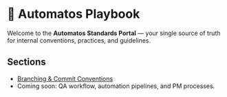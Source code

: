 # 🧭 Automatos Playbook

Welcome to the **Automatos Standards Portal** — your single source of truth for internal conventions, practices, and guidelines.

## Sections

- [Branching & Commit Conventions](./git/branching-and-commits.md)
- Coming soon: QA workflow, automation pipelines, and PM processes.
